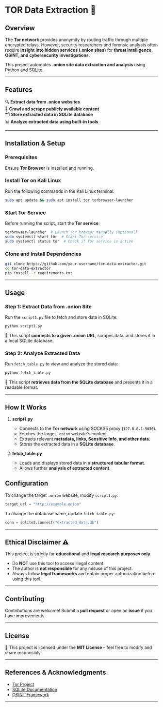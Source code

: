 # TOR Data Extraction 🚀  

## **Overview**  
The **Tor network** provides anonymity by routing traffic through multiple encrypted relays. However, security researchers and forensic analysts often require **insight into hidden services (.onion sites)** for **threat intelligence, OSINT, and cybersecurity investigations**.  

This project automates **.onion site data extraction and analysis** using Python and SQLite.  

---

## **Features**  
🔍 **Extract data from .onion websites**  
🔗 **Crawl and scrape publicly available content**  
🗂 **Store extracted data in SQLite database**  
📊 **Analyze extracted data using built-in tools**  

---

## **Installation & Setup**  

### **Prerequisites**  
Ensure **Tor Browser** is installed and running.  

### **Install Tor on Kali Linux**  
Run the following commands in the Kali Linux terminal:  

```bash
sudo apt update && sudo apt install tor torbrowser-launcher
```

### **Start Tor Service**  
Before running the script, start the **Tor service**:  

```bash
torbrowser-launcher  # Launch Tor browser manually (optional)
sudo systemctl start tor  # Start Tor service
sudo systemctl status tor  # Check if Tor service is active
```

### **Clone and Install Dependencies**  
```bash
git clone https://github.com/your-username/tor-data-extractor.git  
cd tor-data-extractor  
pip install -r requirements.txt  
```

---

## **Usage**  

### **Step 1: Extract Data from .onion Site**  
Run the `script1.py` file to fetch and store data in SQLite:  

```bash
python script1.py
```
📌 This script **connects to a given .onion URL**, scrapes data, and stores it in a local SQLite database.  

### **Step 2: Analyze Extracted Data**  
Run `fetch_table.py` to view and analyze the stored data:  

```bash
python fetch_table.py
```
📌 This script **retrieves data from the SQLite database** and presents it in a readable format.  

---

## **How It Works**  

1. **script1.py**  
   - Connects to the **Tor network** using SOCKS5 proxy (`127.0.0.1:9050`).  
   - Fetches the target `.onion` website's content.  
   - Extracts relevant **metadata, links, Sensitive Info, and other data**.  
   - Stores the extracted data in a **SQLite database**.  

2. **fetch_table.py**  
   - Loads and displays stored data in a **structured tabular format**.  
   - Allows further **analysis of extracted content**.  


## **Configuration**  
To change the target `.onion` website, modify `script1.py`:  

```python
target_url = "http://example.onion"
```

To change the database name, update `fetch_table.py`:  

```python
conn = sqlite3.connect("extracted_data.db")
```

---

## **Ethical Disclaimer ⚠️**  
This project is strictly for **educational** and **legal research purposes only**.  
- Do **NOT** use this tool to access illegal content.  
- The author is **not responsible** for any misuse of this project.  
- Always follow **legal frameworks** and obtain proper authorization before using this tool.  

---

## **Contributing**  
Contributions are welcome! Submit a **pull request** or open an **issue** if you have improvements.  

---

## **License**  
📜 This project is licensed under the **MIT License** – feel free to modify and share responsibly.  

---

## **References & Acknowledgments**  
- [Tor Project](https://www.torproject.org/)  
- [SQLite Documentation](https://sqlite.org/)  
- [OSINT Framework](https://osintframework.com/)  

---
